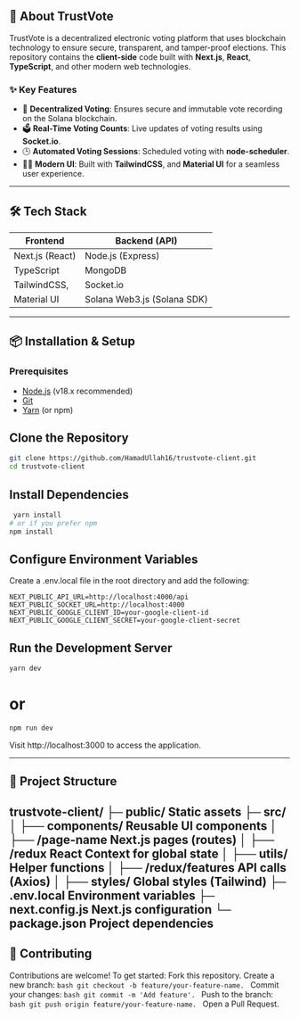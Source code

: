## 🚀 About TrustVote

TrustVote is a decentralized electronic voting platform that uses blockchain technology to ensure secure, transparent, and tamper-proof elections. This repository contains the **client-side** code built with **Next.js**, **React**, **TypeScript**, and other modern web technologies.

### ✨ Key Features
- 🔐 **Decentralized Voting**: Ensures secure and immutable vote recording on the Solana blockchain.
- 🗳️ **Real-Time Voting Counts**: Live updates of voting results using **Socket.io**.
- 🕒 **Automated Voting Sessions**: Scheduled voting with **node-scheduler**.
- 🧑‍💻 **Modern UI**: Built with **TailwindCSS**, and **Material UI** for a seamless user experience.

---

## 🛠️ Tech Stack

| **Frontend**            | **Backend (API)**             |
|-------------------------|-------------------------------|
| Next.js (React)         | Node.js (Express)             |
| TypeScript              | MongoDB                       |
| TailwindCSS,            | Socket.io                     |
| Material UI             | Solana Web3.js (Solana SDK)   |

---

## 📦 Installation & Setup

### Prerequisites
- [Node.js](https://nodejs.org/) (v18.x recommended)
- [Git](https://git-scm.com/)
- [Yarn](https://yarnpkg.com/) (or npm)

## Clone the Repository
```bash
git clone https://github.com/HamadUllah16/trustvote-client.git
cd trustvote-client
```

## Install Dependencies

```bash
 yarn install
# or if you prefer npm
npm install
```

## Configure Environment Variables

Create a .env.local file in the root directory and add the following:

```
NEXT_PUBLIC_API_URL=http://localhost:4000/api
NEXT_PUBLIC_SOCKET_URL=http://localhost:4000
NEXT_PUBLIC_GOOGLE_CLIENT_ID=your-google-client-id
NEXT_PUBLIC_GOOGLE_CLIENT_SECRET=your-google-client-secret
```

## Run the Development Server

```bash
yarn dev
```
# or
```bash
npm run dev
```

Visit http://localhost:3000 to access the application.

---
## 📂 Project Structure

trustvote-client/
├─ public/                 Static assets
├─ src/
│  ├── components/         Reusable UI components
│  ├── /page-name          Next.js pages (routes)
│  ├── /redux              React Context for global state
│  ├── utils/              Helper functions
│  ├── /redux/features     API calls (Axios)
│  ├── styles/             Global styles (Tailwind)
├─ .env.local              Environment variables
├─ next.config.js          Next.js configuration
└─ package.json            Project dependencies
---

## 🤝 Contributing

Contributions are welcome! To get started:
    Fork this repository.
    Create a new branch: 
    ```bash
    git checkout -b feature/your-feature-name.
    ```
    Commit your changes: 
    ```bash
    git commit -m 'Add feature'.
    ```
    Push to the branch: 
    ```bash
    git push origin feature/your-feature-name.
    ```
    Open a Pull Request.


